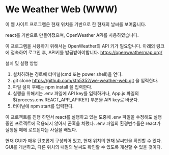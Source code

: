 # We Weather Web (WWW)
이 웹 사이트 프로그램은 현재 위치를 기반으로 한 현재의 날씨를 보여줍니다.

react를 기반으로 만들어졌으며, OpenWeather API를 사용하였습니다.


이 프로그램을 사용하기 위해서는 OpenWeather의 API 키가 필요합니다.
아래의 링크에 접속하여 로그인 후, API키를 발급받아야합니다.
https://openweathermap.org/


설치 및 실행 방법
1. 설치하려는 경로에 터미널(cmd 또는 power shell)을 연다.
2. git clone https://github.com/kth5352/we-weather-web.git
   을 입력한다.
3. 파일 설치 후에는 npm install 을 입력한다.
4. 실행을 위해서는 .env 파일에 API key를 입력하거나, App.js 파일의 ${process.env.REACT_APP_APIKEY} 부분을 API key로 바꾼다.
5. 터미널에 npm start를 입력한다.


이 프로젝트를 진행 하면서 react를 실행하고 있는 도중에 .env 파일을 수정해도 실행중인 프로젝트에 적용되지 않아서 곤혹을 치렀다.
.env 파일의 환경변수들은 react가 실행될 때에 로드된다는 사실을 배웠다.

현재 GUI가 매우 단조롭게 구성되어 있고, 현재 위치의 현재 날씨만을 확인할 수 있다.
GUI를 개선하고, 다른 위치의 내일의 날씨도 확인할 수 있도록 개선할 수 있을 것이다.
